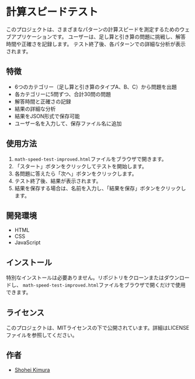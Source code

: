 # 計算スピードテスト
このプロジェクトは、さまざまなパターンの計算スピードを測定するためのウェブアプリケーションです。
ユーザーは、足し算と引き算の問題に挑戦し、解答時間や正確さを記録します。
テスト終了後、各パターンでの詳細な分析が表示されます。

## 特徴
- 6つのカテゴリー（足し算と引き算のタイプA、B、C）から問題を出題
- 各カテゴリーに5問ずつ、合計30問の問題
- 解答時間と正確さの記録
- 結果の詳細な分析
- 結果をJSON形式で保存可能
- ユーザー名を入力して、保存ファイル名に追加

## 使用方法
1. `math-speed-test-improved.html`ファイルをブラウザで開きます。
2. 「スタート」ボタンをクリックしてテストを開始します。
3. 各問題に答えたら「次へ」ボタンをクリックします。
4. テスト終了後、結果が表示されます。
5. 結果を保存する場合は、名前を入力し、「結果を保存」ボタンをクリックします。

## 開発環境
- HTML
- CSS
- JavaScript

## インストール
特別なインストールは必要ありません。リポジトリをクローンまたはダウンロードし、
`math-speed-test-improved.html`ファイルをブラウザで開くだけで使用できます。

## ライセンス
このプロジェクトは、MITライセンスの下で公開されています。詳細はLICENSEファイルを参照してください。

## 作者
- [Shohei Kimura](https://github.com/shoheixkimura)
